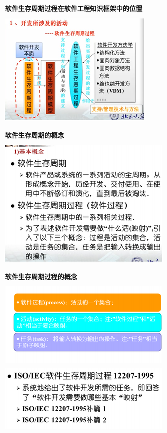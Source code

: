 ## 软件生存周期过程在软件工程知识框架中的位置

![1582171385973](assets/1582171385973.png)

## 软件生存周期的概念

![1582174554257](assets/1582174554257.png)

## 软件生存周期过程的概念

![1582174572164](assets/1582174572164.png)

![1582174583432](assets/1582174583432.png)
